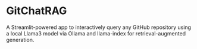 # GitChatRAG
A Streamlit-powered app to interactively query any GitHub repository using a local Llama3 model via Ollama and llama-index for retrieval-augmented generation.
